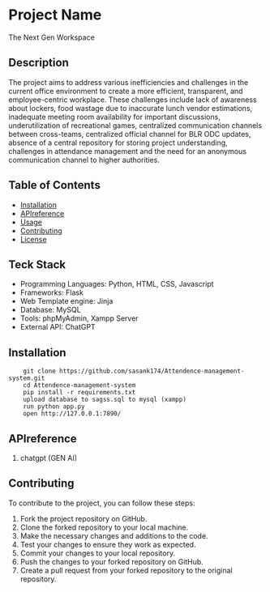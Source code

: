 # Project Name
The Next Gen Workspace

## Description

The project aims to address various inefficiencies and challenges in the current office environment to create a more efficient, transparent, and employee-centric workplace. These challenges include lack of awareness about lockers, food wastage due to inaccurate lunch vendor estimations, inadequate meeting room availability for important discussions, underutilization of recreational games, centralized communication channels between cross-teams, centralized official channel for BLR ODC updates, absence of a central repository for storing project understanding, challenges in attendance management and the need for an anonymous communication channel to higher authorities.

## Table of Contents

- [Installation](#installation)
- [APIreference](#APIreference)
- [Usage](#usage)
- [Contributing](#contributing)
- [License](#license)

## Teck Stack

 - Programming Languages: Python, HTML, CSS, Javascript
 - Frameworks: Flask
 - Web Template engine: Jinja
 - Database: MySQL
 - Tools: phpMyAdmin, Xampp Server
 - External API: ChatGPT

## Installation

```
    git clone https://github.com/sasank174/Attendence-management-system.git
    cd Attendence-management-system
    pip install -r requirements.txt
    upload database to sagss.sql to mysql (xampp)
    run python app.py
    open http://127.0.0.1:7890/
```

## APIreference

1. chatgpt (GEN AI)

## Contributing

To contribute to the project, you can follow these steps:

1. Fork the project repository on GitHub.
2. Clone the forked repository to your local machine.
3. Make the necessary changes and additions to the code.
4. Test your changes to ensure they work as expected.
5. Commit your changes to your local repository.
6. Push the changes to your forked repository on GitHub.
7. Create a pull request from your forked repository to the original repository.
